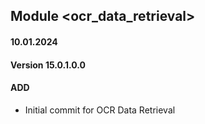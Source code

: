 ## Module <ocr_data_retrieval>
#### 10.01.2024
#### Version 15.0.1.0.0
#### ADD
- Initial commit for OCR Data Retrieval
